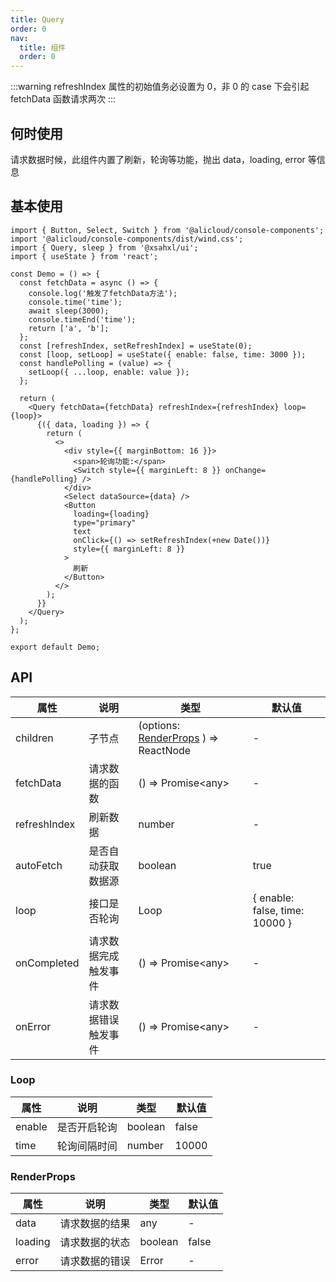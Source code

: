 ```yaml
---
title: Query
order: 0
nav:
  title: 组件
  order: 0
---
```


:::warning
refreshIndex 属性的初始值务必设置为 0，非 0 的 case 下会引起 fetchData 函数请求两次
:::

## 何时使用

请求数据时候，此组件内置了刷新，轮询等功能，抛出 data，loading, error 等信息

## 基本使用

```tsx
import { Button, Select, Switch } from '@alicloud/console-components';
import '@alicloud/console-components/dist/wind.css';
import { Query, sleep } from '@xsahxl/ui';
import { useState } from 'react';

const Demo = () => {
  const fetchData = async () => {
    console.log('触发了fetchData方法');
    console.time('time');
    await sleep(3000);
    console.timeEnd('time');
    return ['a', 'b'];
  };
  const [refreshIndex, setRefreshIndex] = useState(0);
  const [loop, setLoop] = useState({ enable: false, time: 3000 });
  const handlePolling = (value) => {
    setLoop({ ...loop, enable: value });
  };

  return (
    <Query fetchData={fetchData} refreshIndex={refreshIndex} loop={loop}>
      {({ data, loading }) => {
        return (
          <>
            <div style={{ marginBottom: 16 }}>
              <span>轮询功能:</span>
              <Switch style={{ marginLeft: 8 }} onChange={handlePolling} />
            </div>
            <Select dataSource={data} />
            <Button
              loading={loading}
              type="primary"
              text
              onClick={() => setRefreshIndex(+new Date())}
              style={{ marginLeft: 8 }}
            >
              刷新
            </Button>
          </>
        );
      }}
    </Query>
  );
};

export default Demo;
```

## API

| 属性         | 说明                 | 类型                                                 | 默认值                         |
| ------------ | -------------------- | ---------------------------------------------------- | ------------------------------ |
| children     | 子节点               | (options: [RenderProps](#renderprops) ) => ReactNode | -                              |
| fetchData    | 请求数据的函数       | () => Promise<any\>                                  | -                              |
| refreshIndex | 刷新数据             | number                                               | -                              |
| autoFetch    | 是否自动获取数据源   | boolean                                              | true                           |
| loop         | 接口是否轮询         | Loop                                                 | { enable: false, time: 10000 } |
| onCompleted  | 请求数据完成触发事件 | () => Promise<any\>                                  | -                              |
| onError      | 请求数据错误触发事件 | () => Promise<any\>                                  | -                              |

### Loop

| 属性   | 说明         | 类型    | 默认值 |
| ------ | ------------ | ------- | ------ |
| enable | 是否开启轮询 | boolean | false  |
| time   | 轮询间隔时间 | number  | 10000  |

### RenderProps

| 属性    | 说明           | 类型    | 默认值 |
| ------- | -------------- | ------- | ------ |
| data    | 请求数据的结果 | any     | -      |
| loading | 请求数据的状态 | boolean | false  |
| error   | 请求数据的错误 | Error   | -      |
